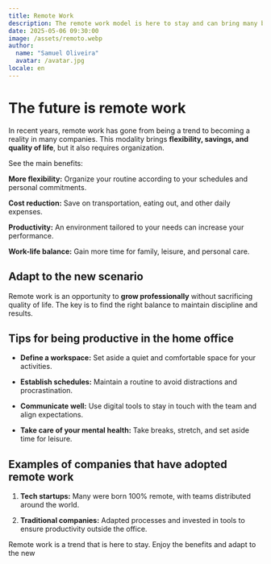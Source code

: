 ```yaml
---
title: Remote Work
description: The remote work model is here to stay and can bring many benefits to companies and employees. Discover how to make the most of this modality.
date: 2025-05-06 09:30:00
image: /assets/remoto.webp
author:
  name: "Samuel Oliveira"
  avatar: /avatar.jpg
locale: en
---
```


# The future is remote work

In recent years, remote work has gone from being a trend to becoming a reality in many companies. This modality brings **flexibility, savings, and quality of life**, but it also requires organization.

See the main benefits:

**More flexibility:** Organize your routine according to your schedules and personal commitments.

**Cost reduction:** Save on transportation, eating out, and other daily expenses.

**Productivity:** An environment tailored to your needs can increase your performance.

**Work-life balance:** Gain more time for family, leisure, and personal care.

## Adapt to the new scenario

Remote work is an opportunity to **grow professionally** without sacrificing quality of life. The key is to find the right balance to maintain discipline and results.

## Tips for being productive in the home office

- **Define a workspace:** Set aside a quiet and comfortable space for your activities.

- **Establish schedules:** Maintain a routine to avoid distractions and procrastination.

- **Communicate well:** Use digital tools to stay in touch with the team and align expectations.

- **Take care of your mental health:** Take breaks, stretch, and set aside time for leisure.

## Examples of companies that have adopted remote work

1. **Tech startups:** Many were born 100% remote, with teams distributed around the world.

2. **Traditional companies:** Adapted processes and invested in tools to ensure productivity outside the office.

Remote work is a trend that is here to stay. Enjoy the benefits and adapt to the new
